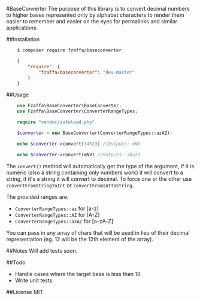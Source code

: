 #BaseConverter
The purpose of this library is to convert decimal numbers to higher bases represented only by alphabet characters to render them easier to remember and easier on the eyes for permalinks and similar applications.

##Installation
```bash
    $ composer require fzaffa/baseconverter
```

```json
    {
        "require": {
            "fzaffa/baseconverter": "dev-master"
        }
    }
```

##Usage

```php
    use Fzaffa\BaseConverter\BaseConverter;
    use Fzaffa\BaseConverter\ConverterRangeTypes;

    require "vendor/autoload.php"

    $converter = new BaseConverter(ConverterRangeTypes::azAZ);

    echo $converter->convert(34523) //Outputs: mNV

    echo $converter->convert(mNV) //Outputs: 34523
```

The `convert()` method will automatically get the type of the argument, if it is numeric (also a string containing only numbers work) it will convert to a string, if it's a string it will convert to decimal. To force one or the other use `convertFromStringToInt` or `convertFromIntToString`.

The provided ranges are:

* `ConverterRangeTypes::az` for [a-z]
* `ConverterRangeTypes::AZ` for [A-Z]
* `ConverterRangeTypes::azAZ` for [a-zA-Z]

You can pass in any array of chars that will be used in lieu of their decimal representation (eg. 12 will be the 12th element of the array).

##Notes
Will add tests soon.

##Todo

* Handle cases where the target base is less than 10
* Write unit tests

##License
MIT